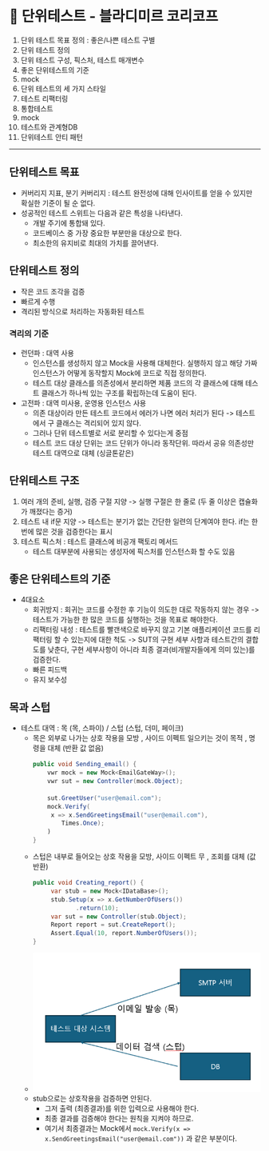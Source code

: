 # 📒 단위테스트 - 블라디미르 코리코프
1. 단위 테스트 목표 정의 : 좋은/나쁜 테스트 구별
2. 단위 테스트 정의
3. 단위 테스트 구성, 픽스처, 테스트 매개변수
4. 좋은 단위테스트의 기준
5. mock
6. 단위 테스트의 세 가지 스타일
7. 테스트 리팩터링
8. 통합테스트
9. mock
10. 테스트와 관계형DB
11. 단위테스트 안티 패턴
---
## 단위테스트 목표
- 커버리지 지표, 분기 커버리지 : 테스트 완전성에 대해 인사이트를 얻을 수 있지만 확실한 기준이 될 순 없다. 
- 성공적인 테스트 스위트는 다음과 같은 특성을 나타낸다.
  - 개발 주기에 통합돼 있다.
  - 코드베이스 중 가장 중요한 부분만을 대상으로 한다.
  - 최소한의 유지비로 최대의 가치를 끌어낸다. 

## 단위테스트 정의 
- 작은 코드 조각을 검증
- 빠르게 수행
- 격리된 방식으로 처리하는 자동화된 테스트 
### 격리의 기준
- 런던파 : 대역 사용
  - 인스턴스를 생성하지 않고 Mock을 사용해 대체한다. 실행하지 않고 해당 가짜 인스턴스가 어떻게 동작할지 Mock에 코드로 직접 정의한다.  
  - 테스트 대상 클래스를 의존성에서 분리하면 제품 코드의 각 클래스에 대해 테스트 클래스가 하나씩 있는 구조를 확립하는데 도움이 된다. 
- 고전파 : 대역 미사용, 운영용 인스턴스 사용 
  - 의존 대상이라 만든 테스트 코드에서 에러가 나면 에러 처리가 된다 -> 테스트에서 구 클래스는 격리되어 있지 않다.
  - 그러나 단위 테스트별로 서로 분리할 수 있다는게 중점 
  - 테스트 코드 대상 단위는 코드 단위가 아니라 동작단위. 따라서 공유 의존성만 테스트 대역으로 대체 (싱글톤같은) 

## 단위테스트 구조 
1. 여러 개의 준비, 실행, 검증 구절 지양 -> 실행 구절은 한 줄로 (두 줄 이상은 캡슐화가 깨졌다는 증거)
2. 테스트 내 if문 지양 -> 테스트는 분기가 없는 간단한 일련의 단계여야 한다. if는 한 번에 많은 것을 검증한다는 표시 
3. 테스트 픽스처 : 테스트 클래스에 비공개 팩토리 메서드 
   - 테스트 대부분에 사용되는 생성자에 픽스처를 인스턴스화 할 수도 있음 

## 좋은 단위테스트의 기준
- 4대요소
  - 회귀방지 : 회귀는 코드를 수정한 후 기능이 의도한 대로 작동하지 않는 경우  -> 테스트가 가능한 한 많은 코드를 실행하는 것을 목표로 해야한다.
  - 리팩터링 내성 : 테스트를 빨갠색으로 바꾸지 않고 기본 애플리케이션 코드를 리팩터링 할 수 있는지에 대한 척도  -> SUT의 구현 세부 사항과 테스트간의 결합도를 낮춘다, 구현 세부사항이 아니라 최종 결과(비개발자들에게 의미 있는)를 검증한다.
  - 빠른 피드백
  - 유지 보수성

## 목과 스텁
- 테스트 대역 : 목 (목, 스파이) / 스텁 (스텁, 더미, 페이크)
  - 목은 외부로 나가는 상호 작용을 모방 , 사이드 이펙트 일으키는 것이 목적 , 명령을 대체 (반환 값 없음)
    ```java
    public void Sending_email() {
        vwr mock = new Mock<EmailGateWay>();
        vwr sut = new Controller(mock.Object);
    
        sut.GreetUser("user@email.com");
        mock.Verify(
         x => x.SendGreetingsEmail("user@email.com"), 
            Times.Once);
        )   
    }
    ```
  - 스텁은 내부로 들어오는 상호 작용을 모방, 사이드 이펙트 무 , 조회를 대체 (값 반환)
    ```java
    public void Creating_report() {
         var stub = new Mock<IDataBase>();
         stub.Setup(x => x.GetNumberOfUsers())
                .return(10);
         var sut = new Controller(stub.Object);
         Report report = sut.CreateReport();
         Assert.Equal(10, report.NumberOfUsers());
    }
    ```
  - ![img.png](img.png)
  - stub으로는 상호작용을 검증하면 안된다.
    - 그저 출력 (최종결과)를 위한 입력으로 사용해야 한다.
    - 최종 결과를 검증해야 한다는 원칙을 지켜야 하므로.
    - 여기서 최종결과는 Mock에서 `mock.Verify(x => x.SendGreetingsEmail("user@email.com"))` 과 같은 부분이다. 